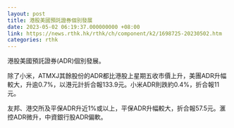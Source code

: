 ```yaml
---
layout: post
title: 港股美國預託證券個別發展
date: 2023-05-02 06:19:37.000000000 +08:00
link: https://news.rthk.hk/rthk/ch/component/k2/1698725-20230502.htm
categories: rthk
---
```


港股美國預託證券(ADR)個別發展。

除了小米，ATMXJ其餘股份的ADR都比港股上星期五收市價上升，美團ADR升幅較大，升逾0.7%，以港元計折合報133.9元。小米ADR則跌約0.4%，折合報11元。

友邦、港交所及平保ADR升近1%或以上，平保ADR升幅較大，折合報57.5元。滙控ADR微升，中資銀行股ADR偏軟。
